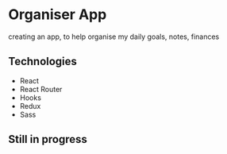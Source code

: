# Organiser App

creating an app, to help organise my daily goals, notes, finances

## Technologies

- React
- React Router
- Hooks
- Redux
- Sass

## Still in progress
